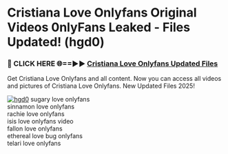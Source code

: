 # Cristiana Love Onlyfans Original Videos 0nlyFans Leaked - Files Updated! (hgd0)

<h3>🔴 CLICK HERE 🌐==►► <a href="https://tinyurl.com/2jnfzry5" rel="nofollow">Cristiana Love Onlyfans Updated Files</a></h3>

Get Cristiana Love Onlyfans and all content. Now you can access all videos and pictures of Cristiana Love Onlyfans. New Updated Files 2025!

[![hgd0](https://i.imgur.com/GyGTBgg.gif)](https://tinyurl.com/2jnfzry5)
sugary love onlyfans<br>
sinnamon love onlyfans<br>
rachie love onlyfans<br>
isis love onlyfans video<br>
fallon love onlyfans<br>
ethereal love bug onlyfans<br>
telari love onlyfans
